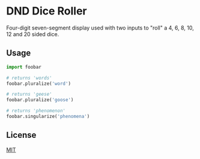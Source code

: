 # DND Dice Roller

Four-digit seven-segment display used with two inputs to "roll" a 4, 6, 8, 10, 12 and 20 sided dice. 

## Usage

```python
import foobar

# returns 'words'
foobar.pluralize('word')

# returns 'geese'
foobar.pluralize('goose')

# returns 'phenomenon'
foobar.singularize('phenomena')
```

## License
[MIT](https://choosealicense.com/licenses/mit/)